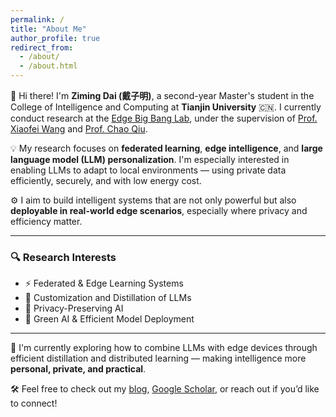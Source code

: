 ```yaml
---
permalink: /
title: "About Me"
author_profile: true
redirect_from: 
  - /about/
  - /about.html
---
```


👋 Hi there! I'm **Ziming Dai (戴子明)**, a second-year Master's student in the College of Intelligence and Computing at **Tianjin University** 🇨🇳. I currently conduct research at the [Edge Big Bang Lab](http://www.drxiaofei.wang/), under the supervision of [Prof. Xiaofei Wang](https://cic.tju.edu.cn/faculty/wangxiaofei/index.html) and [Prof. Chao Qiu](http://qiuchao.fei8s.com/).

💡 My research focuses on **federated learning**, **edge intelligence**, and **large language model (LLM) personalization**. I'm especially interested in enabling LLMs to adapt to local environments — using private data efficiently, securely, and with low energy cost.

⚙️ I aim to build intelligent systems that are not only powerful but also **deployable in real-world edge scenarios**, especially where privacy and efficiency matter.

---

### 🔍 Research Interests
- ⚡ Federated & Edge Learning Systems  
- 🤖 Customization and Distillation of LLMs  
- 🔐 Privacy-Preserving AI  
- 🌱 Green AI & Efficient Model Deployment  

---

🚀 I'm currently exploring how to combine LLMs with edge devices through efficient distillation and distributed learning — making intelligence more **personal, private, and practical**.

🛠 Feel free to check out my [blog](https://zimingdai.github.io/), [Google Scholar](https://scholar.google.com/citations?user=6jFThhoAAAAJ&hl=en), or reach out if you’d like to connect!
